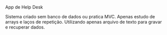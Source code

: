 App de Help Desk

Sistema criado sem banco de dados ou pratica MVC. Apenas estudo de arrays e laços de repetição.
Utilizando apenas arquivo de texto para gravar e recuperar dados.